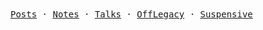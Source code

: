 <div>
  <samp>
    <a href="https://www.gwansik.dev/posts">Posts</a> ·
    <a href="https://www.gwansik.dev/notes">Notes</a> ·
    <a href="https://www.gwansik.dev/talks">Talks</a> ·
    <a href="https://www.offlegacy.org">OffLegacy</a> ·
    <a href="https://suspensive.org">Suspensive</a>
  </samp>
</div>
